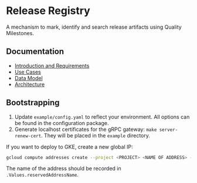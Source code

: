 # Release Registry

A mechanism to mark, identify and search release artifacts using Quality Milestones.

## Documentation

- [Introduction and Requirements](./docs/introduction.md)
- [Use Cases](./docs/use-cases.md)
- [Data Model](./docs/data-model.md)
- [Architecture](./docs/architecture.md)

## Bootstrapping

1. Update `example/config.yaml` to reflect your environment. All options can be found in the configuration package.
1. Generate localhost certificates for the gRPC gateway: `make server-renew-cert`. They will be placed in the `example` directory.

If you want to deploy to GKE, create a new global IP:

```bash
gcloud compute addresses create --project <PROJECT> <NAME OF ADDRESS> --global --ip-version IPV4
```

The name of the address should be recorded in `.Values.reservedAddressName`.
